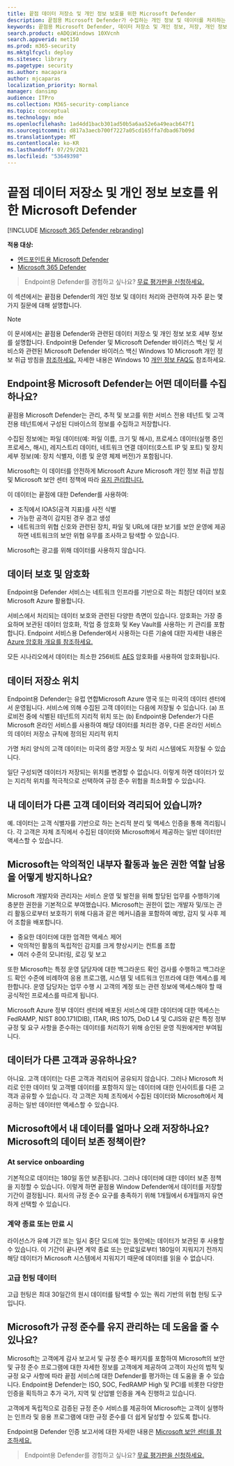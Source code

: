 ```yaml
---
title: 끝점 데이터 저장소 및 개인 정보 보호를 위한 Microsoft Defender
description: 끝점용 Microsoft Defender가 수집하는 개인 정보 및 데이터를 처리하는 방법에 대해 자세히 알아보습니다.
keywords: 끝점용 Microsoft Defender, 데이터 저장소 및 개인 정보, 저장, 개인 정보, 라이선싱, 지리적 위치, 데이터 보존, 데이터
search.product: eADQiWindows 10XVcnh
search.appverid: met150
ms.prod: m365-security
ms.mktglfcycl: deploy
ms.sitesec: library
ms.pagetype: security
ms.author: macapara
author: mjcaparas
localization_priority: Normal
manager: dansimp
audience: ITPro
ms.collection: M365-security-compliance
ms.topic: conceptual
ms.technology: mde
ms.openlocfilehash: 1ad4dd1bacb301ad50b5a6aa52e6a49eacb647f1
ms.sourcegitcommit: d817a3aecb700f7227a05cd165ffa7dbad67b09d
ms.translationtype: MT
ms.contentlocale: ko-KR
ms.lasthandoff: 07/29/2021
ms.locfileid: "53649398"
---
```

# <a name="microsoft-defender-for-endpoint-data-storage-and-privacy"></a>끝점 데이터 저장소 및 개인 정보 보호를 위한 Microsoft Defender

[!INCLUDE [Microsoft 365 Defender rebranding](../../includes/microsoft-defender.md)]

**적용 대상:**
- [엔드포인트용 Microsoft Defender](https://go.microsoft.com/fwlink/p/?linkid=2154037)
- [Microsoft 365 Defender](https://go.microsoft.com/fwlink/?linkid=2118804)

> Endpoint용 Defender를 경험하고 싶나요? [무료 평가판을 신청하세요.](https://signup.microsoft.com/create-account/signup?products=7f379fee-c4f9-4278-b0a1-e4c8c2fcdf7e&ru=https://aka.ms/MDEp2OpenTrial?ocid=docs-wdatp-assignaccess-abovefoldlink)

이 섹션에서는 끝점용 Defender의 개인 정보 및 데이터 처리와 관련하여 자주 묻는 몇 가지 질문에 대해 설명합니다.

> [!NOTE]
> 이 문서에서는 끝점용 Defender와 관련된 데이터 저장소 및 개인 정보 보호 세부 정보를 설명합니다. Endpoint용 Defender 및 Microsoft Defender 바이러스 백신 및 서비스와 관련된 Microsoft Defender 바이러스 백신 Windows 10 Microsoft 개인 정보 취급 방침을 [참조하세요.](https://go.microsoft.com/fwlink/?linkid=827576) 자세한 내용은 Windows 10 [개인 정보 FAQ도](https://go.microsoft.com/fwlink/?linkid=827577) 참조하세요.

## <a name="what-data-does-microsoft-defender-for-endpoint-collect"></a>Endpoint용 Microsoft Defender는 어떤 데이터를 수집하나요?

끝점용 Microsoft Defender는 관리, 추적 및 보고를 위한 서비스 전용 테넌트 및 고객 전용 테넌트에서 구성된 디바이스의 정보를 수집하고 저장합니다.

수집된 정보에는 파일 데이터(예: 파일 이름, 크기 및 해시), 프로세스 데이터(실행 중인 프로세스, 해시), 레지스트리 데이터, 네트워크 연결 데이터(호스트 IP 및 포트) 및 장치 세부 정보(예: 장치 식별자, 이름 및 운영 체제 버전)가 포함됩니다.

Microsoft는 이 데이터를 안전하게 Microsoft Azure Microsoft 개인 정보 취급 방침 및 Microsoft 보안 센터 정책에 따라 [유지 관리합니다.](https://go.microsoft.com/fwlink/?linkid=827578)

이 데이터는 끝점에 대한 Defender를 사용하여:

- 조직에서 IOAS(공격 지표)를 사전 식별
- 가능한 공격이 감지된 경우 경고 생성
- 네트워크의 위협 신호와 관련된 장치, 파일 및 URL에 대한 보기를 보안 운영에 제공하면 네트워크의 보안 위협 유무를 조사하고 탐색할 수 있습니다.

Microsoft는 광고를 위해 데이터를 사용하지 않습니다.

## <a name="data-protection-and-encryption"></a>데이터 보호 및 암호화

Endpoint용 Defender 서비스는 네트워크 인프라를 기반으로 하는 최첨단 데이터 보호 Microsoft Azure 활용합니다.

서비스에서 처리되는 데이터 보호와 관련된 다양한 측면이 있습니다. 암호화는 가장 중요하며 보관된 데이터 암호화, 작업 중 암호화 및 Key Vault를 사용하는 키 관리를 포함합니다. Endpoint 서비스용 Defender에서 사용하는 다른 기술에 대한 자세한 내용은 [Azure 암호화 개요를 참조하세요.](/azure/security/security-azure-encryption-overview)

모든 시나리오에서 데이터는 최소한 256비트 [AES](https://en.wikipedia.org/wiki/Advanced_Encryption_Standard) 암호화를 사용하여 암호화됩니다.

## <a name="data-storage-location"></a>데이터 저장소 위치

Endpoint용 Defender는 유럽 연합Microsoft Azure 영국 또는 미국의 데이터 센터에서 운영됩니다. 서비스에 의해 수집된 고객 데이터는 다음에 저장될 수 있습니다. (a) 프로비전 중에 식별된 테넌트의 지리적 위치 또는 (b) Endpoint용 Defender가 다른 Microsoft 온라인 서비스를 사용하여 해당 데이터를 처리한 경우, 다른 온라인 서비스의 데이터 저장소 규칙에 정의된 지리적 위치

가명 처리 양식의 고객 데이터는 미국의 중앙 저장소 및 처리 시스템에도 저장될 수 있습니다.

일단 구성되면 데이터가 저장되는 위치를 변경할 수 없습니다. 이렇게 하면 데이터가 있는 지리적 위치를 적극적으로 선택하여 규정 준수 위험을 최소화할 수 있습니다.

## <a name="is-my-data-isolated-from-other-customer-data"></a>내 데이터가 다른 고객 데이터와 격리되어 있습니까?

예. 데이터는 고객 식별자를 기반으로 하는 논리적 분리 및 액세스 인증을 통해 격리됩니다. 각 고객은 자체 조직에서 수집된 데이터와 Microsoft에서 제공하는 일반 데이터만 액세스할 수 있습니다.

## <a name="how-does-microsoft-prevent-malicious-insider-activities-and-abuse-of-high-privilege-roles"></a>Microsoft는 악의적인 내부자 활동과 높은 권한 역할 남용을 어떻게 방지하나요?

Microsoft 개발자와 관리자는 서비스 운영 및 발전을 위해 할당된 업무를 수행하기에 충분한 권한을 기본적으로 부여했습니다. Microsoft는 권한이 없는 개발자 및/또는 관리 활동으로부터 보호하기 위해 다음과 같은 메커니즘을 포함하여 예방, 감지 및 사후 제어 조합을 배포합니다.

- 중요한 데이터에 대한 엄격한 액세스 제어
- 악의적인 활동의 독립적인 감지를 크게 향상시키는 컨트롤 조합
- 여러 수준의 모니터링, 로깅 및 보고

또한 Microsoft는 특정 운영 담당자에 대한 백그라운드 확인 검사를 수행하고 백그라운드 확인 수준에 비례하여 응용 프로그램, 시스템 및 네트워크 인프라에 대한 액세스를 제한합니다. 운영 담당자는 업무 수행 시 고객의 계정 또는 관련 정보에 액세스해야 할 때 공식적인 프로세스를 따르게 됩니다.

Microsoft Azure 정부 데이터 센터에 배포된 서비스에 대한 데이터에 대한 액세스는 FedRAMP, NIST 800.171(DIB), ITAR, IRS 1075, DoD L4 및 CJIS와 같은 특정 정부 규정 및 요구 사항을 준수하는 데이터를 처리하기 위해 승인된 운영 직원에게만 부여됩니다.

## <a name="is-data-shared-with-other-customers"></a>데이터가 다른 고객과 공유하나요?

아니요. 고객 데이터는 다른 고객과 격리되어 공유되지 않습니다. 그러나 Microsoft 처리로 인한 데이터 및 고객별 데이터를 포함하지 않는 데이터에 대한 인사이트를 다른 고객과 공유할 수 있습니다. 각 고객은 자체 조직에서 수집된 데이터와 Microsoft에서 제공하는 일반 데이터만 액세스할 수 있습니다.

## <a name="how-long-will-microsoft-store-my-data-what-is-microsofts-data-retention-policy"></a>Microsoft에서 내 데이터를 얼마나 오래 저장하나요? Microsoft의 데이터 보존 정책이란?

### <a name="at-service-onboarding"></a>At service onboarding

기본적으로 데이터는 180일 동안 보존됩니다. 그러나 데이터에 대한 데이터 보존 정책을 지정할 수 있습니다. 이렇게 하면 끝점용 Window Defender에서 데이터를 저장할 기간이 결정됩니다. 회사의 규정 준수 요구를 충족하기 위해 1개월에서 6개월까지 유연하게 선택할 수 있습니다.

### <a name="at-contract-termination-or-expiration"></a>계약 종료 또는 만료 시

라이선스가 유예 기간 또는 일시 중단 모드에 있는 동안에는 데이터가 보관된 후 사용할 수 있습니다. 이 기간이 끝나면 계약 종료 또는 만료일로부터 180일이 지워지기 전까지 해당 데이터가 Microsoft 시스템에서 지워지기 때문에 데이터를 읽을 수 없습니다.

### <a name="advanced-hunting-data"></a>고급 헌팅 데이터

고급 헌팅은 최대 30일간의 원시 데이터를 탐색할 수 있는 쿼리 기반의 위협 헌팅 도구입니다.

## <a name="can-microsoft-help-us-maintain-regulatory-compliance"></a>Microsoft가 규정 준수를 유지 관리하는 데 도움을 줄 수 있나요?

Microsoft는 고객에게 감사 보고서 및 규정 준수 패키지를 포함하여 Microsoft의 보안 및 규정 준수 프로그램에 대한 자세한 정보를 고객에게 제공하여 고객이 자신의 법적 및 규정 요구 사항에 따라 끝점 서비스에 대한 Defender를 평가하는 데 도움을 줄 수 있습니다. Endpoint용 Defender는 ISO, SOC, FedRAMP High 및 PCI를 비롯한 다양한 인증을 획득하고 추가 국가, 지역 및 산업별 인증을 계속 진행하고 있습니다.

고객에게 독립적으로 검증된 규정 준수 서비스를 제공하여 Microsoft는 고객이 실행하는 인프라 및 응용 프로그램에 대한 규정 준수를 더 쉽게 달성할 수 있도록 합니다.

Endpoint용 Defender 인증 보고서에 대한 자세한 내용은 [Microsoft 보안 센터를 참조하세요.](https://servicetrust.microsoft.com/) 

> Endpoint용 Defender를 경험하고 싶나요? [무료 평가판을 신청하세요.](https://signup.microsoft.com/create-account/signup?products=7f379fee-c4f9-4278-b0a1-e4c8c2fcdf7e&ru=https://aka.ms/MDEp2OpenTrial?ocid=docs-wdatp-datastorage-belowfoldlink)
